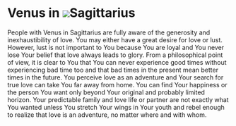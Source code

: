# **Venus in ![](https://www.astro-seek.com/seek-images/seek-icons/horoskop-strelec.gif)Sagittarius**

People with Venus in Sagittarius are fully aware of the generosity and inexhaustibility of love. You may either have a great desire for love or lust. However, lust is not important to You because You are loyal and You never lose Your belief that love always leads to glory. From a philosophical point of view, it is clear to You that You can never experience good times without experiencing bad time too and that bad times in the present mean better times in the future. You perceive love as an adventure and Your search for true love can take You far away from home. You can find Your happiness or the person You want only beyond Your original and probably limited horizon. Your predictable family and love life or partner are not exactly what You wanted unless You stretch Your wings in Your youth and rebel enough to realize that love is an adventure, no matter where and with whom.